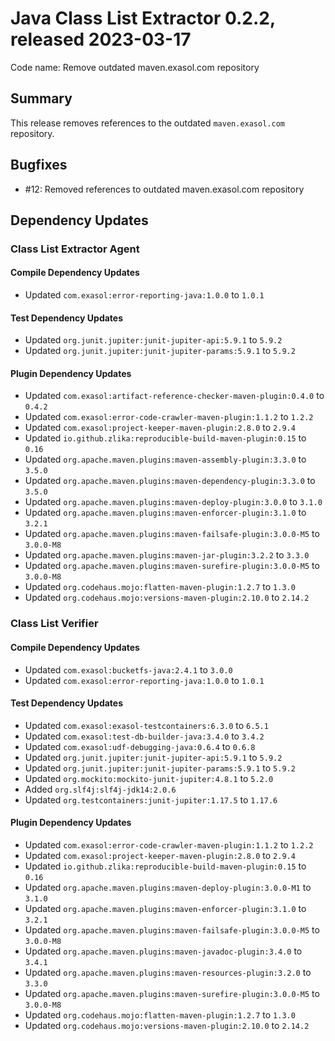 # Java Class List Extractor 0.2.2, released 2023-03-17

Code name: Remove outdated maven.exasol.com repository

## Summary

This release removes references to the outdated `maven.exasol.com` repository.

## Bugfixes

* #12: Removed references to outdated maven.exasol.com repository

## Dependency Updates

### Class List Extractor Agent

#### Compile Dependency Updates

* Updated `com.exasol:error-reporting-java:1.0.0` to `1.0.1`

#### Test Dependency Updates

* Updated `org.junit.jupiter:junit-jupiter-api:5.9.1` to `5.9.2`
* Updated `org.junit.jupiter:junit-jupiter-params:5.9.1` to `5.9.2`

#### Plugin Dependency Updates

* Updated `com.exasol:artifact-reference-checker-maven-plugin:0.4.0` to `0.4.2`
* Updated `com.exasol:error-code-crawler-maven-plugin:1.1.2` to `1.2.2`
* Updated `com.exasol:project-keeper-maven-plugin:2.8.0` to `2.9.4`
* Updated `io.github.zlika:reproducible-build-maven-plugin:0.15` to `0.16`
* Updated `org.apache.maven.plugins:maven-assembly-plugin:3.3.0` to `3.5.0`
* Updated `org.apache.maven.plugins:maven-dependency-plugin:3.3.0` to `3.5.0`
* Updated `org.apache.maven.plugins:maven-deploy-plugin:3.0.0` to `3.1.0`
* Updated `org.apache.maven.plugins:maven-enforcer-plugin:3.1.0` to `3.2.1`
* Updated `org.apache.maven.plugins:maven-failsafe-plugin:3.0.0-M5` to `3.0.0-M8`
* Updated `org.apache.maven.plugins:maven-jar-plugin:3.2.2` to `3.3.0`
* Updated `org.apache.maven.plugins:maven-surefire-plugin:3.0.0-M5` to `3.0.0-M8`
* Updated `org.codehaus.mojo:flatten-maven-plugin:1.2.7` to `1.3.0`
* Updated `org.codehaus.mojo:versions-maven-plugin:2.10.0` to `2.14.2`

### Class List Verifier

#### Compile Dependency Updates

* Updated `com.exasol:bucketfs-java:2.4.1` to `3.0.0`
* Updated `com.exasol:error-reporting-java:1.0.0` to `1.0.1`

#### Test Dependency Updates

* Updated `com.exasol:exasol-testcontainers:6.3.0` to `6.5.1`
* Updated `com.exasol:test-db-builder-java:3.4.0` to `3.4.2`
* Updated `com.exasol:udf-debugging-java:0.6.4` to `0.6.8`
* Updated `org.junit.jupiter:junit-jupiter-api:5.9.1` to `5.9.2`
* Updated `org.junit.jupiter:junit-jupiter-params:5.9.1` to `5.9.2`
* Updated `org.mockito:mockito-junit-jupiter:4.8.1` to `5.2.0`
* Added `org.slf4j:slf4j-jdk14:2.0.6`
* Updated `org.testcontainers:junit-jupiter:1.17.5` to `1.17.6`

#### Plugin Dependency Updates

* Updated `com.exasol:error-code-crawler-maven-plugin:1.1.2` to `1.2.2`
* Updated `com.exasol:project-keeper-maven-plugin:2.8.0` to `2.9.4`
* Updated `io.github.zlika:reproducible-build-maven-plugin:0.15` to `0.16`
* Updated `org.apache.maven.plugins:maven-deploy-plugin:3.0.0-M1` to `3.1.0`
* Updated `org.apache.maven.plugins:maven-enforcer-plugin:3.1.0` to `3.2.1`
* Updated `org.apache.maven.plugins:maven-failsafe-plugin:3.0.0-M5` to `3.0.0-M8`
* Updated `org.apache.maven.plugins:maven-javadoc-plugin:3.4.0` to `3.4.1`
* Updated `org.apache.maven.plugins:maven-resources-plugin:3.2.0` to `3.3.0`
* Updated `org.apache.maven.plugins:maven-surefire-plugin:3.0.0-M5` to `3.0.0-M8`
* Updated `org.codehaus.mojo:flatten-maven-plugin:1.2.7` to `1.3.0`
* Updated `org.codehaus.mojo:versions-maven-plugin:2.10.0` to `2.14.2`
